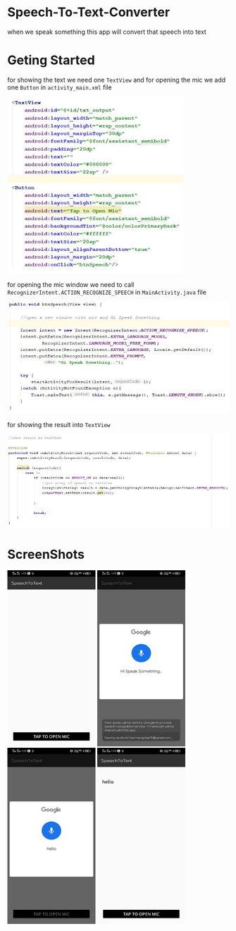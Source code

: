 # Speech-To-Text-Converter

when we speak something this app will convert that speech into text

# Geting Started

for showing the text we need one `TextView` and for opening the mic we add one `Button` in `activity_main.xml` file

<img src="speechToTextImafes/speechToText1.JPG" width="400" height="400">

for opening the mic window we need to call `RecognizerIntent.ACTION_RECOGNIZE_SPEECH` in `MainActivity.java` file

<img src="speechToTextImafes/sppecToText2.JPG">

for showing the result into `TextView` 

<img src="speechToTextImafes/speechToText3.JPG">

# ScreenShots

<img src="speechToTextImafes/Screenshot_20200414_130316.jpg" width="200" height="400">  <img src="speechToTextImafes/Screenshot_20200414_130324.jpg" width="200" height="400">  <img src="speechToTextImafes/Screenshot_20200414_130335.jpg" width="200" height="400">  <img src="speechToTextImafes/Screenshot_20200414_130338.jpg" width="200" height="400">
